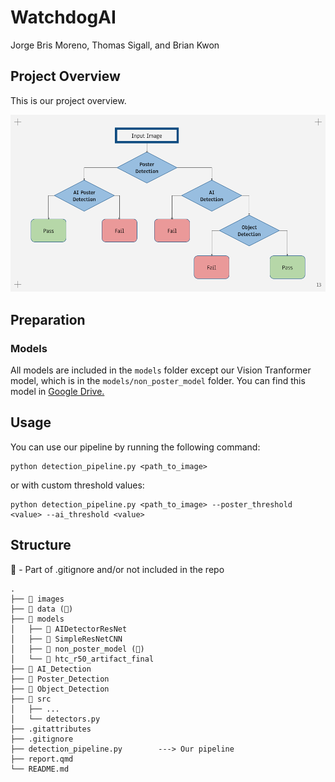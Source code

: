 # WatchdogAI

Jorge Bris Moreno, Thomas Sigall, and Brian Kwon

## Project Overview
This is our project overview.

![Process Diagram](images/pipeline.png)

## Preparation
### Models
All models are included in the `models` folder except our Vision Tranformer model, which is in the `models/non_poster_model` folder. You can find this model in [Google Drive.](https://drive.google.com/drive/folders/1J1krRM3kfUSVaP0U3bMoJQiq7d_AOskN?usp=sharing)

## Usage
You can use our pipeline by running the following command:
```{bash}
python detection_pipeline.py <path_to_image>
```

or with custom threshold values:

```{bash}
python detection_pipeline.py <path_to_image> --poster_threshold <value> --ai_threshold <value>
```

## Structure

🚫 - Part of .gitignore and/or not included in the repo
```
.
├── 📁 images  
├── 📁 data (🚫)     
├── 📁 models
│   ├── 📁 AIDetectorResNet           
│   ├── 📁 SimpleResNetCNN      
│   ├── 📁 non_poster_model (🚫) 
│   └── 📁 htc_r50_artifact_final           
├── 📁 AI_Detection
├── 📁 Poster_Detection
├── 📁 Object_Detection
├── 📁 src
│   ├── ...
│   └── detectors.py
├── .gitattributes
├── .gitignore
├── detection_pipeline.py        ---> Our pipeline                
├── report.qmd
└── README.md                                            
```
